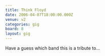 ```yaml
---
title: Think Floyd
date: 2006-04-07T18:00:00.000Z
venue: v2
categories: gig
board: 8
layout: gig
---
```

Have a guess which band this is a tribute to...